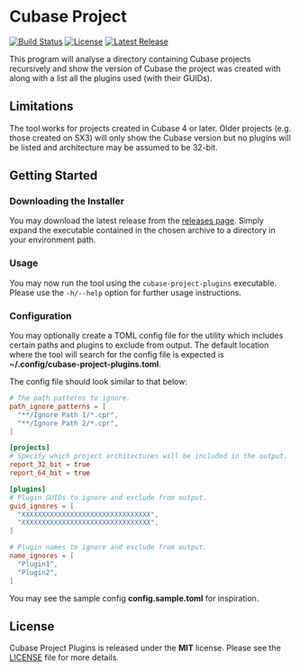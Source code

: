 # Cubase Project

[![Build Status](https://github.com/fgimian/cubase-project-plugins/actions/workflows/release.yml/badge.svg?branch=main)](https://github.com/fgimian/cubase-project-plugins/actions)
[![License](https://img.shields.io/github/license/fgimian/cubase-project-plugins)](https://github.com/fgimian/cubase-project-plugins/blob/main/LICENSE)
[![Latest Release](https://img.shields.io/github/v/release/fgimian/cubase-project-plugins?include_prereleases)](https://github.com/fgimian/cubase-project-plugins/releases)

This program will analyse a directory containing Cubase projects recursively and show the version
of Cubase the project was created with along with a list all the plugins used (with their GUIDs).

## Limitations

The tool works for projects created in Cubase 4 or later. Older projects (e.g. those created on
SX3) will only show the Cubase version but no plugins will be listed and architecture may be
assumed to be 32-bit.

## Getting Started

### Downloading the Installer

You may download the latest release from the
[releases page](https://github.com/fgimian/cubase-project-plugins/releases). Simply expand the
executable contained in the chosen archive to a directory in your environment path.

### Usage

You may now run the tool using the `cubase-project-plugins` executable. Please use the `-h/--help` option for further usage instructions.

### Configuration

You may optionally create a TOML config file for the utility which includes certain paths and
plugins to exclude from output. The default location where the tool will search for the config
file is expected is **~/.config/cubase-project-plugins.toml**.

The config file should look similar to that below:

```toml
# The path patterns to ignore.
path_ignore_patterns = [
  "**/Ignore Path 1/*.cpr",
  "**/Ignore Path 2/*.cpr",
]

[projects]
# Specify which project architectures will be included in the output.
report_32_bit = true
report_64_bit = true

[plugins]
# Plugin GUIDs to ignore and exclude from output.
guid_ignores = [
  "XXXXXXXXXXXXXXXXXXXXXXXXXXXXXXXX",
  "XXXXXXXXXXXXXXXXXXXXXXXXXXXXXXXX",
]

# Plugin names to ignore and exclude from output.
name_ignores = [
  "Plugin1",
  "Plugin2",
]
```

You may see the sample config **config.sample.toml** for inspiration.

## License

Cubase Project Plugins is released under the **MIT** license. Please see the
[LICENSE](https://github.com/fgimian/cubase-project-plugins/blob/main/LICENSE) file for more
details.
